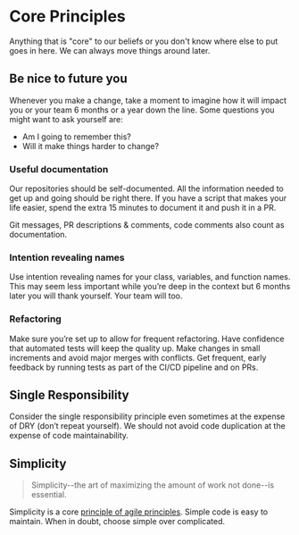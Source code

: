 # Core Principles

Anything that is "core" to our beliefs or you don't know where else to put goes in here. We can always move things around later.

## Be nice to future you

Whenever you make a change, take a moment to imagine how it will impact you or your team 6 months or a year down the line. Some questions you might want to ask yourself are:

* Am I going to remember this?
* Will it make things harder to change?

### Useful documentation

Our repositories should be self-documented. All the information needed to get up and going should be right there. If you have a script that makes your life easier, spend the extra 15 minutes to document it and push it in a PR.

Git messages, PR descriptions & comments, code comments also count as documentation. 

### Intention revealing names

Use intention revealing names for your class, variables, and function names. This may seem less important while you’re deep in the context but 6 months later you will thank yourself. Your team will too.

### Refactoring

Make sure you’re set up to allow for frequent refactoring. Have confidence that automated tests will keep the quality up. Make changes in small increments and avoid major merges with conflicts. Get frequent, early feedback by running tests as part of the CI/CD pipeline and on PRs.

## Single Responsibility

Consider the single responsibility principle even sometimes at the expense of DRY (don’t repeat yourself). We should not avoid code duplication at the expense of code maintainability.

## Simplicity

> Simplicity--the art of maximizing the amount
> of work not done--is essential.

Simplicity is a core [principle of agile principles](https://agilemanifesto.org/principles.html). Simple code is easy to maintain. When in doubt, choose simple over complicated.

